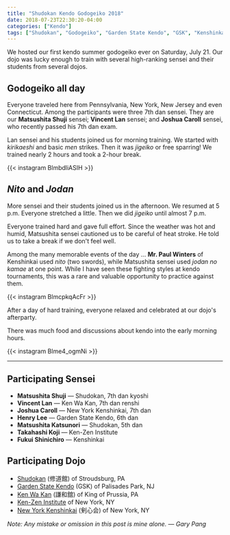 ```yaml
---
title: "Shudokan Kendo Godogeiko 2018"
date: 2018-07-23T22:30:20-04:00
categories: ["Kendo"]
tags: ["Shudokan", "Godogeiko", "Garden State Kendo", "GSK", "Kenshinkai", "Ken Wa Kan", "Ken-Zen Institute", "Shuji Matsushita", "Vincent Lan", "Joshua Caroll"]
---
```

We hosted our first kendo summer godogeiko ever on Saturday, July 21. Our dojo was lucky enough to train with several high-ranking sensei and their students from several dojos.

<!--more-->
## Godogeiko all day

Everyone traveled here from Pennsylvania, New York, New Jersey and even Connecticut. Among the participants were three 7th dan sensei. They are our **Matsushita Shuji** sensei; **Vincent Lan** sensei; and **Joshua Caroll** sensei, who recently passed his 7th dan exam.

Lan sensei and his students joined us for morning training. We started with *kirikaeshi* and basic *men* strikes. Then it was *jigeiko* or free sparring! We trained nearly 2 hours and took a 2-hour break.

{{< instagram BlmbdliASIH >}}

## *Nito* and *Jodan*

More sensei and their students joined us in the afternoon. We resumed at 5 p.m. Everyone stretched a little. Then we did *jigeiko* until almost 7 p.m.

Everyone trained hard and gave full effort. Since the weather was hot and humid, Matsushita sensei cautioned us to be careful of heat stroke. He told us to take a break if we don't feel well.

Among the many memorable events of the day ... **Mr. Paul Winters** of Kenshinkai used *nito* (two swords), while Matsushita sensei used *jodan no kamae* at one point. While I have seen these fighting styles at kendo tournaments, this was a rare and valuable opportunity to practice against them.

{{< instagram BlmcpkqAcFr >}}

After a day of hard training, everyone relaxed and celebrated at our dojo's afterparty.

There was much food and discussions about kendo into the early morning hours.

{{< instagram Blme4_ogmNi >}}

---

## Participating Sensei
* **Matsushita Shuji** &mdash; Shudokan, 7th dan kyoshi
* **Vincent Lan** &mdash; Ken Wa Kan, 7th dan renshi
* **Joshua Caroll** &mdash; New York Kenshinkai, 7th dan
* **Henry Lee** &mdash; Garden State Kendo, 6th dan
* **Matsushita Katsunori** &mdash; Shudokan, 5th dan
* **Takahashi Koji** &mdash; Ken-Zen Institute
* **Fukui Shinichiro** &mdash; Kenshinkai

## Participating Dojo
* [Shudokan](http://meishinmusoryu.com) (修道館) of Stroudsburg, PA
* [Garden State Kendo](https://gs-kendo.com) (GSK) of Palisades Park, NJ
* [Ken Wa Kan](http://www.freewebs.com/twkendopa/) (謙和舘) of King of Prussia, PA
* [Ken-Zen Institute](http://www.kenzendojo.org) of New York, NY
* [New York Kenshinkai](http://www.nykenshinkai.com) (剣心会) of New York, NY

*Note: Any mistake or omission in this post is mine alone. &mdash; Gary Pang*